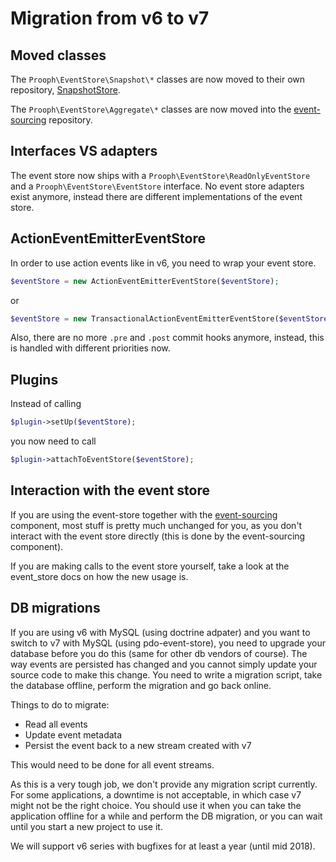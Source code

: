 # Migration from v6 to v7

## Moved classes

The `Prooph\EventStore\Snapshot\*` classes are now moved to their own repository, [SnapshotStore](https://github.com/prooph/snapshot-store).

The `Prooph\EventStore\Aggregate\*` classes are now moved into the [event-sourcing](https://github.com/prooph/event-sourcing/) repository.

## Interfaces VS adapters

The event store now ships with a `Prooph\EventStore\ReadOnlyEventStore` and a `Prooph\EventStore\EventStore` interface.
No event store adapters exist anymore, instead there are different implementations of the event store.

## ActionEventEmitterEventStore

In order to use action events like in v6, you need to wrap your event store.

```php
$eventStore = new ActionEventEmitterEventStore($eventStore);
```

or

```php
$eventStore = new TransactionalActionEventEmitterEventStore($eventStore);
```

Also, there are no more `.pre` and `.post` commit hooks anymore, instead, this is handled with different priorities now.

## Plugins

Instead of calling

```php
$plugin->setUp($eventStore);
```

you now need to call

```php
$plugin->attachToEventStore($eventStore);
```

## Interaction with the event store

If you are using the event-store together with the [event-sourcing](https://github.com/prooph/event-sourcing/) component,
most stuff is pretty much unchanged for you, as you don't interact with the event store directly (this is done by the
event-sourcing component).

If you are making calls to the event store yourself, take a look at the event_store docs on how the new usage is.

## DB migrations

If you are using v6 with MySQL (using doctrine adpater) and you want to switch to v7 with MySQL (using pdo-event-store),
you need to upgrade your database before you do this (same for other db vendors of course). The way events are
persisted has changed and you cannot simply update your source code to make this change. You need to write a migration
script, take the database offline, perform the migration and go back online.

Things to do to migrate:
- Read all events
- Update event metadata
- Persist the event back to a new stream created with v7

This would need to be done for all event streams.

As this is a very tough job, we don't provide any migration script currently. For some applications, a downtime is not
acceptable, in which case v7 might not be the right choice. You should use it when you can take the application offline
for a while and perform the DB migration, or you can wait until you start a new project to use it.

We will support v6 series with bugfixes for at least a year (until mid 2018).
